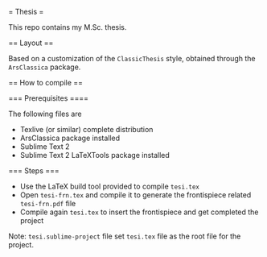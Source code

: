 = Thesis =

This repo contains my M.Sc. thesis.

== Layout ==

Based on a customization of the `ClassicThesis` style, obtained through the `ArsClassica` package.

== How to compile ==

=== Prerequisites ====

The following files are

* Texlive (or similar) complete distribution
* ArsClassica package installed
* Sublime Text 2
* Sublime Text 2 LaTeXTools package installed

=== Steps ===

* Use the LaTeX build tool provided to compile `tesi.tex`
* Open `tesi-frn.tex` and compile it to generate the frontispiece related `tesi-frn.pdf` file
* Compile again `tesi.tex` to insert the frontispiece and get completed the project

Note: `tesi.sublime-project` file set `tesi.tex` file as the root file for the project.
